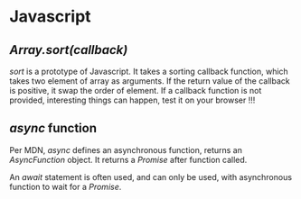 # Javascript

## *Array.sort(callback)*
*sort* is a prototype of Javascript. It takes a sorting callback function, which takes two element of array as arguments. If the return value of the callback is positive, it swap the order of element. If a callback function is not provided, interesting things can happen, test it on your browser !!!

## __*async*__ function
Per MDN, *async* defines an asynchronous function, returns an *AsyncFunction* object. It returns a *Promise* after function called.

An *await* statement is often used, and can only be used, with asynchronous function to wait for a *Promise*. 
